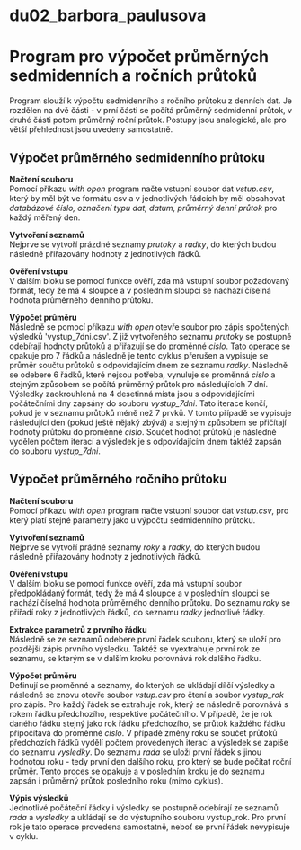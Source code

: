 # du02_barbora_paulusova
# Program pro výpočet průměrných sedmidenních a ročních průtoků
Program slouží k výpočtu sedmidenního a ročního průtoku z denních dat. Je rozdělen na dvě části - v prní části se počítá průměrný sedmidenní průtok, v druhé části potom průměrný roční průtok. Postupy jsou analogické, ale pro větší přehlednost jsou uvedeny samostatně.  

## Výpočet průměrného sedmidenního průtoku 

**Načtení souboru**\
Pomocí příkazu *with open* program načte vstupní soubor dat *vstup.csv*, který by měl být ve formátu csv a v jednotlivých řádcích by měl obsahovat *databázové číslo, označení typu dat, datum, průměrný denní průtok* pro každý měřený den. 

**Vytvoření seznamů**\
Nejprve se vytvoří prázdné seznamy *prutoky* a *radky*, do kterých budou následně přiřazovány hodnoty z jednotlivých řádků.

**Ověření vstupu**\
V dalším bloku se pomocí funkce ověří, zda má vstupní soubor požadovaný formát, tedy že má 4 sloupce a v posledním sloupci se nachází číselná hodnota průměrného denního průtoku. 

**Výpočet průměru**\
Následně se pomocí příkazu *with open* otevře soubor pro zápis spočtených výsledků 'vystup_7dni.csv'.
Z již vytvořeného seznamu *prutoky* se postupně odebírají hodnoty průtoků a přiřazují se do proměnné *cislo*. Tato operace se opakuje pro 7 řádků a následně je tento cyklus přerušen a vypisuje se průměr součtu průtoků s odpovídajícím dnem ze seznamu *radky*. Následně se odebere
6 řádků, které nejsou potřeba, vynuluje se proměnná *cislo* a stejným způsobem se počítá průměrný průtok pro následujících 7 dní.
Výsledky zaokrouhlená na 4 desetinná místa jsou s odpovídajícími počátečními dny zapsány do souboru *vystup_7dni*. 
Tato iterace končí, pokud je v seznamu průtoků méně než 7 prvků. V tomto případě se vypisuje následující den (pokud ještě nějaký zbývá) a stejným způsobem se přičítají hodnoty průtoku do proměnné *cislo*. Součet hodnot průtoků je následně vydělen počtem iterací a výsledek 
je s odpovídajícím dnem taktéž zapsán do souboru *vystup_7dni*.

## Výpočet průměrného ročního průtoku 

**Načtení souboru**\
Pomocí příkazu *with open* program načte vstupní soubor dat *vstup.csv*, pro který platí stejné parametry jako u výpočtu sedmidenního průtoku.

**Vytvoření seznamů**\
Nejprve se vytvoří prádné seznamy *roky* a *radky*, do kterých budou následně přiřazovány hodnoty z jednotlivých řádků.

**Ověření vstupu**\
V dalším bloku se pomocí funkce ověří, zda má vstupní soubor předpokládaný formát, tedy že má 4 sloupce a v posledním sloupci se nachází číselná hodnota průměrného denního průtoku. Do seznamu *roky* se přiřadí roky z jednotlivých řádků, do seznamu *radky* jednotlivé řádky.

**Extrakce parametrů z prvního řádku**\
Následně se ze seznamů odebere první řádek souboru, který se uloží pro pozdější zápis prvního výsledku. Taktéž se vyextrahuje první rok ze seznamu, se kterým se v dalším kroku porovnává rok dalšího řádku. 

**Výpočet průměru**\
Definují se proměnné a seznamy, do kterých se ukládají dílčí výsledky a následně se znovu otevře soubor *vstup.csv* pro čtení a soubor *vystup_rok* pro zápis. Pro každý řádek se extrahuje rok, který se následně porovnává s rokem řádku předchozího, respektive počátečního.
V případě, že je rok daného řádku stejný jako rok řádku předchozího, se průtok každého řádku připočítává do proměnné *cislo*.
V případě změny roku se součet průtoků předchozích řádků vydělí počtem provedených iterací a výsledek se zapíše do seznamu *vysledky*. 
Do seznamu *rada* se uloží první řádek s jinou hodnotou roku - tedy první den dalšího roku, pro který se bude počítat roční průměr. 
Tento proces se opakuje a v posledním kroku je do seznamu zapsán i průměrný průtok posledního roku (mimo cyklus).

**Výpis výsledků**\
Jednotlivé počáteční řádky i výsledky se postupně odebírají ze seznamů *rada* a *vysledky* a ukládají se do výstupního souboru vystup_rok. 
Pro první rok je tato operace provedena samostatně, neboť se první řádek nevypisuje v cyklu. 


